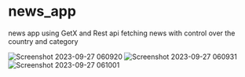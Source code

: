 # news_app
 news app using GetX and Rest api fetching news with control over the country and category
 
![Screenshot 2023-09-27 060920](https://github.com/Markzaki55/news_app/assets/120737045/1471a61d-88de-4e8e-8865-ca153131aa75)
![Screenshot 2023-09-27 060931](https://github.com/Markzaki55/news_app/assets/120737045/3f103737-4e53-4878-b7ea-a0141c185831)
![Screenshot 2023-09-27 061001](https://github.com/Markzaki55/news_app/assets/120737045/86750dea-0472-4e2f-8637-934e5efcf2eb)
